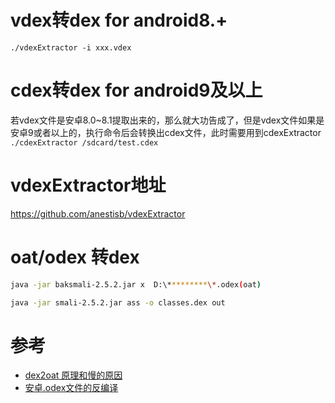 # vdex转dex for android8.+
`./vdexExtractor -i xxx.vdex`
# cdex转dex for android9及以上
若vdex文件是安卓8.0~8.1提取出来的，那么就大功告成了，但是vdex文件如果是安卓9或者以上的，执行命令后会转换出cdex文件，此时需要用到cdexExtractor \
`./cdexExtractor /sdcard/test.cdex`
# vdexExtractor地址
https://github.com/anestisb/vdexExtractor
# oat/odex 转dex
```bash
java -jar baksmali-2.5.2.jar x  D:\*********\*.odex(oat)
```
```bash
java -jar smali-2.5.2.jar ass -o classes.dex out
```
# 参考
- [dex2oat 原理和慢的原因](https://blog.csdn.net/long375577908/article/details/78190422?ops_request_misc=%257B%2522request%255Fid%2522%253A%2522166347240016800192296324%2522%252C%2522scm%2522%253A%252220140713.130102334..%2522%257D&request_id=166347240016800192296324&biz_id=0&utm_medium=distribute.pc_search_result.none-task-blog-2~all~baidu_landing_v2~default-1-78190422-null-null.142^v47^pc_rank_34_default_2,201^v3^add_ask&utm_term=dex2oat%20%E6%85%A2&spm=1018.2226.3001.4187)
- [安卓.odex文件的反编译](https://blog.csdn.net/qq_33163046/article/details/120729670?spm=1001.2101.3001.6650.2&utm_medium=distribute.pc_relevant.none-task-blog-2%7Edefault%7ECTRLIST%7ERate-2-120729670-blog-107669242.pc_relevant_multi_platform_featuressortv2dupreplace&depth_1-utm_source=distribute.pc_relevant.none-task-blog-2%7Edefault%7ECTRLIST%7ERate-2-120729670-blog-107669242.pc_relevant_multi_platform_featuressortv2dupreplace&utm_relevant_index=5)
